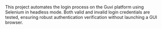 This project automates the login process on the Guvi platform using Selenium in headless mode.
Both valid and invalid login credentials are tested, ensuring robust authentication verification without launching a GUI browser.
